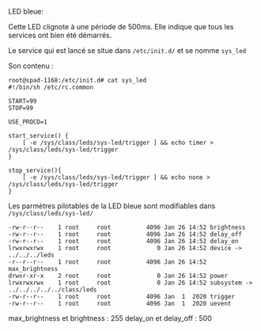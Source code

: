LED bleue:

Cette LED clignote à une période de 500ms. Elle indique que tous les services ont bien été
démarrés.

Le service qui est lancé se situe dans `/etc/init.d/`  et se nomme `sys_led`

Son contenu :
```
root@spad-1168:/etc/init.d# cat sys_led
#!/bin/sh /etc/rc.common

START=99
STOP=99

USE_PROCD=1

start_service() {
    [ -e /sys/class/leds/sys-led/trigger ] && echo timer > /sys/class/leds/sys-led/trigger
}

stop_service(){
    [ -e /sys/class/leds/sys-led/trigger ] && echo none > /sys/class/leds/sys-led/trigger
}

```
Les parmètres pilotables de la LED bleue sont modifiables dans `/sys/class/leds/sys-led/`
```
-rw-r--r--    1 root     root          4096 Jan 26 14:52 brightness
-rw-r--r--    1 root     root          4096 Jan 26 14:52 delay_off
-rw-r--r--    1 root     root          4096 Jan 26 14:52 delay_on
lrwxrwxrwx    1 root     root             0 Jan 26 14:52 device -> ../../../leds
-r--r--r--    1 root     root          4096 Jan 26 14:52 max_brightness
drwxr-xr-x    2 root     root             0 Jan 26 14:52 power
lrwxrwxrwx    1 root     root             0 Jan 26 14:52 subsystem -> ../../../../../class/leds
-rw-r--r--    1 root     root          4096 Jan  1  2020 trigger
-rw-r--r--    1 root     root          4096 Jan  1  2020 uevent

```
max_brightness et brightness : 255
delay_on et delay_off : 500
